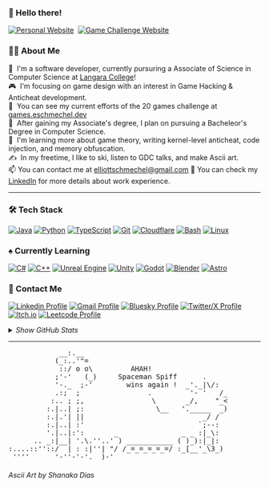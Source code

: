 ### 👾&nbsp;Hello there!
[![Personal Website](https://img.shields.io/website?url=https://eschmechel.dev&up_color=blueviolet&down_color=red&logo=%23F38020&label=eschmechel.dev&link=https%3A%2F%2Feschmechel.dev "Personal Website")](https://eschmechel.dev)&nbsp;
[![Game Challenge Website](https://img.shields.io/website?url=https://games.eschmechel.dev&up_color=blueviolet&down_color=red&logo=%23F38020&label=games.eschmechel.dev&link=https%3A%2F%2Feschmechel.dev "Game Challenge Website")](https://games.eschmechel.dev)&nbsp;

### 👨‍💻&nbsp;About Me

📓&nbsp; I'm a software developer, currently pursuring a Associate of Science in Computer Science at <a href="https://langara.ca">Langara College</a>! \
🎮&nbsp; I'm focusing on game design with an interest in Game Hacking & Anticheat development.\
🚀&nbsp; You can see my current efforts of the 20 games challenge at [games.eschmechel.dev](https://games.eschmechel.dev)\
🎯&nbsp; After gaining my Associate's degree, I plan on pursuing a Bacheleor's Degree in Computer Science.\
🌱&nbsp; I'm learning more about game theory, writing kernel-level anticheat, code injection, and memory obfuscation.\
✍️&nbsp; In my freetime, I like to ski, listen to GDC talks, and make Ascii art.\
📫&nbsp;You can contact me at elliottschmechel@gmail.com
📄&nbsp;You can check my [LinkedIn](https://www.linkedin.com/in/eschmechel/) for more details about work experience.&nbsp;<hr>
### 🛠️&nbsp;Tech Stack

[![Java](https://go-skill-icons.vercel.app/api/icons?i=java&titles=true "Java")](https://dev.java/)
[![Python](https://go-skill-icons.vercel.app/api/icons?i=python&titles=true "Python")](https://www.python.org/)
[![TypeScript](https://go-skill-icons.vercel.app/api/icons?i=typescript&titles=true "TypeScript")](https://www.typescriptlang.org)
[![Git](https://go-skill-icons.vercel.app/api/icons?i=git&titles=true "Git")](https://git-scm.com/)
[![Cloudflare](https://go-skill-icons.vercel.app/api/icons?i=cloudflare&titles=true "Cloudflare")](https://www.cloudflare.com)
[![Bash](https://go-skill-icons.vercel.app/api/icons?i=bash&titles=true "Bash")](https://www.gnu.org/software/bash/)
[![Linux](https://go-skill-icons.vercel.app/api/icons?i=linux&titles=true "Linux")](https://www.kernel.org/)
### ♠️&nbsp;Currently Learning
[![C#](https://go-skill-icons.vercel.app/api/icons?i=cs&titles=true "C# Programming Language")](https://learn.microsoft.com/en-us/dotnet/csharp/)
[![C++](https://go-skill-icons.vercel.app/api/icons?i=cpp&titles=true "C++")](https://en.cppreference.com/w/cpp/)
[![Unreal Engine](https://go-skill-icons.vercel.app/api/icons?i=unrealengine&titles=true "Unreal Engine")](https://www.unrealengine.com/)
[![Unity](https://go-skill-icons.vercel.app/api/icons?i=unity&titles=true "Unity")](https://unity.com/)
[![Godot](https://go-skill-icons.vercel.app/api/icons?i=godot&titles=true "Godot Engine")](https://en.cppreference.com/w/cpp/)
[![Blender](https://go-skill-icons.vercel.app/api/icons?i=blender&titles=true "Blender")](https://www.blender.org/) 
[![Astro](https://go-skill-icons.vercel.app/api/icons?i=astro&titles=true "Astro")](https://astro.build/)
### 📱&nbsp;Contact Me
[![Linkedin Profile](https://go-skill-icons.vercel.app/api/icons?i=linkedin&titles=true "My Linkedin Profile")](https://www.linkedin.com/in/eschmechel)
[![Gmail Profile](https://go-skill-icons.vercel.app/api/icons?i=gmail&titles=true "Email Me")](mailto:elliottschmechel@gmail.com)
[![Bluesky Profile](https://go-skill-icons.vercel.app/api/icons?i=bluesky&titles=true "My Bluesky Profile")](https://bsky.app/profile/eschmechel.bsky.social)
[![Twitter/X Profile](https://go-skill-icons.vercel.app/api/icons?i=twitter&titles=true "My Twitter/X Profile")](https://x.com/eragondev)
[![Itch.io](https://go-skill-icons.vercel.app/api/icons?i=itchio&titles=true "My Itch.io Page")](https://eragondev.itch.io/)
[![Leetcode Profile](https://go-skill-icons.vercel.app/api/icons?i=leetcode&titles=true "My Leetcode Profile")](https://leetcode.com/u/eschmechel/)
<details>
      <summary><i>Show GitHub Stats</i></summary>

![Elliott's Github Stats](https://github-readme-stats.vercel.app/api?username=eschmechel&show_icons=true&theme=material-palenight)

</details>
<hr>
<pre>
            __:.__
           (_:..'"=
            ::/ o o\         AHAH!
           ;'-'   (_)     Spaceman Spiff      .
           '-._  ;-'        wins again !  _'._|\/:
           .:;  ;                .         '- '   /_
          :.. ; ;,                \       _/,    "_<
         :.|..| ;:                 \__   '._____  _)
         :.|.'| ||                            _/ /
         :.|..| :'                           `;--:
         '.|..|:':       _               _ _ :|_\:
      .. _:|__| '.\.''..' ) ___________ ( )_):|_|:
:....::''::/  | : :|''| "/ /_=_=_=_=_=/ :_[__'_\3_)
 ''''      '-''-'-'.__)-'
</pre>
<h6><i>Ascii Art by Shanaka Dias</i></h6>
